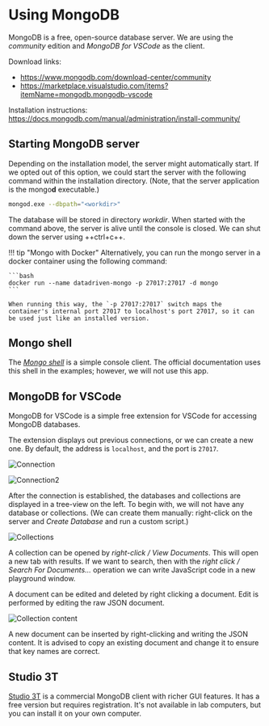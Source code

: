 # Using MongoDB

MongoDB is a free, open-source database server. We are using the _community_ edition and _MongoDB for VSCode_ as the client.

Download links:

- <https://www.mongodb.com/download-center/community>
- <https://marketplace.visualstudio.com/items?itemName=mongodb.mongodb-vscode>

Installation instructions: <https://docs.mongodb.com/manual/administration/install-community/>

## Starting MongoDB server

Depending on the installation model, the server might automatically start. If we opted out of this option, we could start the server with the following command within the installation directory. (Note, that the server application is the mongo&#8203;**d** executable.)

```bash
mongod.exe --dbpath="<workdir>"
```

The database will be stored in directory _workdir_. When started with the command above, the server is alive until the console is closed. We can shut down the server using ++ctrl+c++.

!!! tip "Mongo with Docker" 
    Alternatively, you can run the mongo server in a docker container using the following command:

    ```bash
    docker run --name datadriven-mongo -p 27017:27017 -d mongo
    ```

    When running this way, the `-p 27017:27017` switch maps the container's internal port 27017 to localhost's port 27017, so it can be used just like an installed version.

## Mongo shell

The [_Mongo shell_](https://docs.mongodb.com/manual/mongo/) is a simple console client. The official documentation uses this shell in the examples; however, we will not use this app.

## MongoDB for VSCode

MongoDB for VSCode is a simple free extension for VSCode for accessing MongoDB databases.

The extension displays out previous connections, or we can create a new one. By default, the address is `localhost`, and the port is `27017`.

![Connection](images/vscode-connect.png)

![Connection2](images/vscode-connect2.png)

After the connection is established, the databases and collections are displayed in a tree-view on the left. To begin with, we will not have any database or collections. (We can create them manually: right-click on the server and _Create Database_ and run a custom script.)

![Collections](images/vscode-db-collections.png)

A collection can be opened by _right-click / View Documents_. This will open a new tab with results. If we want to search, then with the _right click / Search For Documents..._ operation we can write JavaScript code in a new playground window.

A document can be edited and deleted by right clicking a document. Edit is performed by editing the raw JSON document.

![Collection content](images/vscode-collection-list.png)

A new document can be inserted by right-clicking and writing the JSON content. It is advised to copy an existing document and change it to ensure that key names are correct.

## Studio 3T

[Studio 3T](https://studio3t.com/) is a commercial MongoDB client with richer GUI features. It has a free version but requires registration. It's not available in lab computers, but you can install it on your own computer.
